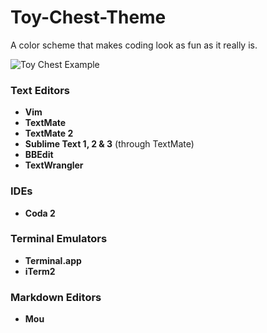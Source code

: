 Toy-Chest-Theme
===============

A color scheme that makes coding look as fun as it really is.

![Toy Chest Example](https://raw.github.com/JacksonGariety/Toy-Chest-Theme/master/example.jpg)

### Text Editors

* **Vim**
* **TextMate**
* **TextMate 2**
* **Sublime Text 1, 2 & 3** (through TextMate)
* **BBEdit**
* **TextWrangler**

### IDEs

* **Coda 2**

### Terminal Emulators

* **Terminal.app**
* **iTerm2**

### Markdown Editors

* **Mou**